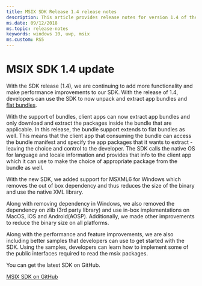 ```yaml
---
title: MSIX SDK Release 1.4 release notes
description: This article provides release notes for version 1.4 of the MSIX SDK. This SDK is available on GitHub.
ms.date: 09/12/2018
ms.topic: release-notes
keywords: windows 10, uwp, msix
ms.custom: RS5
---
```


# MSIX SDK 1.4 update

With the SDK release (1.4), we are continuing to add more functionality and make performance improvements to our SDK.  With the release of 1.4, developers can use the SDK to now unpack and extract app bundles and [flat bundles](../../package/flat-bundles.md). 

With the support of bundles, client apps can now extract app bundles and only download and extract the packages inside the bundle that are applicable. In this release, the bundle support extends to flat bundles as well. This means that the client app that consuming the bundle can access the bundle manifest and specify the app packages that it wants to extract - leaving the choice and control to the developer. The SDK calls the native OS for language and locale information and provides that info to the client app which it can use to make the choice of appropriate package from the bundle as well.

With the new SDK, we added support for MSXML6 for Windows which removes the out of box dependency and thus reduces the size of the binary and use the native XML library. 

Along with removing dependency in Windows, we also removed the dependency on zlib (3rd party library) and use in-box implementations on MacOS, iOS and Android(AOSP).  Additionally, we made other improvements to reduce the binary size on all platforms. 

Along with the performance and feature improvements, we are also including better samples that developers can use to get started with the SDK. Using the samples, developers can learn how to implement some of the public interfaces required to read the msix packages. 

You can get the latest SDK on GitHub. 

<div class="nextstepaction"><p><a class="x-hidden-focus" href="https://github.com/Microsoft/msix-packaging/tree/release_v1.4" data-linktype="external">MSIX SDK on GitHub</a></p></div>

